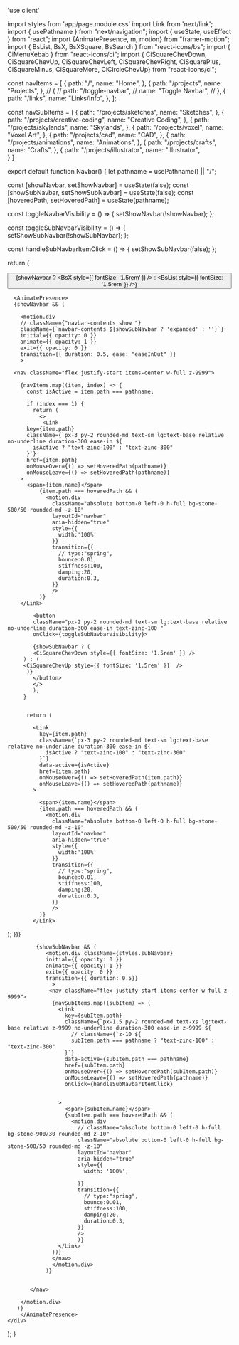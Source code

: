 'use client'

import styles from 'app/page.module.css'
import Link from 'next/link';
import { usePathname } from "next/navigation";
import { useState, useEffect } from "react";
import {AnimatePresence, m, motion} from "framer-motion";
import { BsList, BsX, BsXSquare, BsSearch } from "react-icons/bs";
import { CiMenuKebab } from "react-icons/ci";
import { CiSquareChevDown, CiSquareChevUp,  CiSquareChevLeft, CiSquareChevRight, CiSquarePlus, CiSquareMinus, CiSquareMore, CiCircleChevUp} from "react-icons/ci";


const navItems = [
  {
    path: "/",
    name: "Home",
  },
  {
    path: "/projects",
    name: "Projects",
  },
  // {
  //   path: "/toggle-navbar",
  //   name: "Toggle Navbar",
  // },
  {
    path: "/links",
    name: "Links/Info",
  },
];

const navSubItems = [
  {
    path: "/projects/sketches",
    name: "Sketches",
  },
  {
    path: "/projects/creative-coding",
    name: "Creative Coding",
  },
  {
    path: "/projects/skylands",
    name: "Skylands",
  },
  {
    path: "/projects/voxel",
    name: "Voxel Art",
  },
  {
    path: "/projects/cad",
    name: "CAD",
  },
  {
    path: "/projects/animations",
    name: "Animations",
  },
  {
    path: "/projects/crafts",
    name: "Crafts",
  },
  {
    path: "/projects/illustrator",
    name: "Illustrator",  
  }
]


export default function Navbar() {
  let pathname = usePathname() || "/";

  const [showNavbar, setShowNavbar] = useState(false);
  const [showSubNavbar, setShowSubNavbar] = useState(false);
  const [hoveredPath, setHoveredPath] = useState(pathname);

  const toggleNavbarVisibility = () => {
    setShowNavbar(!showNavbar);
  };
  
  const toggleSubNavbarVisibility = () => {
    setShowSubNavbar(!showSubNavbar);
  };

  const handleSubNavbarItemClick = () => {
    setShowSubNavbar(false);
  };


  return (
    <div className="flex border-stone-900/80 p-[0.4rem] mb-1 sticky top bg-stone-900/80 backdrop-blur-md ">
      <button
        className="px-4 py-2 rounded-md text-sm lg:text-base relative no-underline duration-300 ease-in-out text-zinc-100"
        onClick={toggleNavbarVisibility}
      >
        {showNavbar ? <BsX style={{ fontSize: '1.5rem' }} /> : <BsList style={{ fontSize: '1.5rem' }}  />}
      </button>
      
      
      <AnimatePresence>
      {showNavbar && (
        
        <motion.div
        // className={"navbar-contents show "} 
        className={`navbar-contents ${showSubNavbar ? 'expanded' : ''}`}
        initial={{ opacity: 0 }}
        animate={{ opacity: 1 }}
        exit={{ opacity: 0 }}
        transition={{ duration: 0.5, ease: "easeInOut" }}
        >

      <nav className="flex justify-start items-center w-full z-9999">

        {navItems.map((item, index) => {
          const isActive = item.path === pathname;

          if (index === 1) {
            return (
              <>
               <Link
          key={item.path}
          className={`px-3 py-2 rounded-md text-sm lg:text-base relative no-underline duration-300 ease-in ${
            isActive ? "text-zinc-100" : "text-zinc-300"
          }`}
          href={item.path}
          onMouseOver={() => setHoveredPath(pathname)}
          onMouseLeave={() => setHoveredPath(pathname)}
        >
          <span>{item.name}</span>
              {item.path === hoveredPath && (
                <motion.div
                  className="absolute bottom-0 left-0 h-full bg-stone-500/50 rounded-md -z-10"
                  layoutId="navbar"
                  aria-hidden="true"
                  style={{
                    width:'100%'
                  }}
                  transition={{
                    // type:"spring",
                    bounce:0.01,
                    stiffness:100,
                    damping:20,
                    duration:0.3,
                  }}
                  />
              )} 
        </Link>
            
            <button
            className="px-2 py-2 rounded-md text-sm lg:text-base relative no-underline duration-300 ease-in text-zinc-100 "
            onClick={toggleSubNavbarVisibility}>

            {showSubNavbar ? (
            <CiSquareChevDown style={{ fontSize: '1.5rem' }} />
         ) : ( 
         <CiSquareChevUp style={{ fontSize: '1.5rem' }}  />
          )}
            </button>  
            </>
            );
         }
  
         
          return (

            <Link
              key={item.path}
              className={`px-3 py-2 rounded-md text-sm lg:text-base relative no-underline duration-300 ease-in ${
                isActive ? "text-zinc-100" : "text-zinc-300"
              }`}
              data-active={isActive}
              href={item.path}
              onMouseOver={() => setHoveredPath(item.path)}
              onMouseLeave={() => setHoveredPath(pathname)}
            >

              <span>{item.name}</span>
              {item.path === hoveredPath && (
                <motion.div
                  className="absolute bottom-0 left-0 h-full bg-stone-500/50 rounded-md -z-10"
                  layoutId="navbar"
                  aria-hidden="true"
                  style={{
                    width:'100%'
                  }}
                  transition={{
                    // type:"spring",
                    bounce:0.01,
                    stiffness:100,
                    damping:20,
                    duration:0.3,
                  }}
                  />
              )}
            </Link>
            

);
})}

             {showSubNavbar && (
                <motion.div className={styles.subNavbar}
                initial={{ opacity: 0 }}
                animate={{ opacity: 1 }}
                exit={{ opacity: 0 }}
                transition={{ duration: 0.5}}
                  >
                 <nav className="flex justify-start items-center w-full z-9999">
                  {navSubItems.map((subItem) => (
                    <Link
                      key={subItem.path}
                      className={`px-1.5 py-2 rounded-md text-xs lg:text-base relative z-9999 no-underline duration-300 ease-in z-9999 ${
                        // className={`z-10 ${
                        subItem.path === pathname ? "text-zinc-100" : "text-zinc-300"
                      }`}
                      data-active={subItem.path === pathname}
                      href={subItem.path}
                      onMouseOver={() => setHoveredPath(subItem.path)}
                      onMouseLeave={() => setHoveredPath(pathname)}
                      onClick={handleSubNavbarItemClick}
                 

                    >
                      <span>{subItem.name}</span>
                      {subItem.path === hoveredPath && (
                        <motion.div
                          // className="absolute bottom-0 left-0 h-full bg-stone-900/30 rounded-md z-10"
                          className="absolute bottom-0 left-0 h-full bg-stone-500/50 rounded-md -z-10"
                          layoutId="navbar"
                          aria-hidden="true"
                          style={{
                            width: '100%',
                           
                          }}
                          transition={{
                            // type:"spring",
                            bounce:0.01,
                            stiffness:100,
                            damping:20,
                            duration:0.3,
                          }}
                          />
                          )}
                    </Link>
                  ))}
                  </nav>
                  </motion.div> 
                )}


           </nav>
        
        </motion.div>
       )}
        </AnimatePresence>
    </div>
  );
}